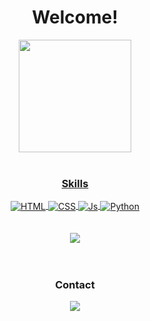 <h1 align="center">
  Welcome!
</h1>

 <div align="center">
   <a href="https://github.com/viniciuselt">
   <img height="180em" src="https://github-readme-stats.vercel.app/api?username=viniciuselt&show_icons=true&theme=highcontrast&include_all_commits=true&count_private=true"/>
   

</div>
<div align="center" style="display: inline_block"><br>

### Skills
  <img align="center" alt="HTML" src="https://img.shields.io/badge/HTML5-E34F26.svg?style=for-the-badge&logo=HTML5&logoColor=white">
  <img align="center" alt="CSS" src="https://img.shields.io/badge/CSS3-1572B6.svg?style=for-the-badge&logo=CSS3&logoColor=white">
  <img align="center" alt="Js" src="https://img.shields.io/badge/javascript-%23323330.svg?style=for-the-badge&logo=javascript&logoColor=%23F7DF1E">
  <img align="center" alt="Python" src="https://img.shields.io/badge/python-3670A0?style=for-the-badge&logo=python&logoColor=ffdd54">
 
</div>
 
<br>
 <br>

<div align="center">
<a href="https://github.com/viniciuselt">
  <img align="center" src="https://github-readme-stats.vercel.app/api/top-langs/?username=viniciuselt&theme=highcontrast">
</a> 
 </div>
 
 <br>
 
<div align="center" style="display: inline_block"><br>

### Contact
 
</div>

 
<div align="center"> 
  
  <a href = "mailto:viniciustorres01.contato@gmail.com"><img src="https://img.shields.io/badge/-Gmail-%23333?style=for-the-badge&logo=gmail&logoColor=white" target="_blank"></a>

</div>
